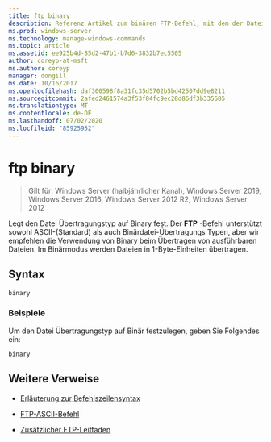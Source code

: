 ```yaml
---
title: ftp binary
description: Referenz Artikel zum binären FTP-Befehl, mit dem der Datei Übertragungstyp auf Binary festgelegt wird.
ms.prod: windows-server
ms.technology: manage-windows-commands
ms.topic: article
ms.assetid: ee925b4d-85d2-47b1-b7d6-3832b7ec5505
author: coreyp-at-msft
ms.author: coreyp
manager: dongill
ms.date: 10/16/2017
ms.openlocfilehash: daf300598f8a31fc35d5702b5bd42507dd9e8211
ms.sourcegitcommit: 2afed2461574a3f53f84fc9ec28d86df3b335685
ms.translationtype: MT
ms.contentlocale: de-DE
ms.lasthandoff: 07/02/2020
ms.locfileid: "85925952"
---
```

# <a name="ftp-binary"></a>ftp binary

> Gilt für: Windows Server (halbjährlicher Kanal), Windows Server 2019, Windows Server 2016, Windows Server 2012 R2, Windows Server 2012

Legt den Datei Übertragungstyp auf Binary fest. Der **FTP** -Befehl unterstützt sowohl ASCII-(Standard) als auch Binärdatei-Übertragungs Typen, aber wir empfehlen die Verwendung von Binary beim Übertragen von ausführbaren Dateien. Im Binärmodus werden Dateien in 1-Byte-Einheiten übertragen.

## <a name="syntax"></a>Syntax

```
binary
```

### <a name="examples"></a>Beispiele

Um den Datei Übertragungstyp auf Binär festzulegen, geben Sie Folgendes ein:

```
binary
```

## <a name="additional-references"></a>Weitere Verweise

- [Erläuterung zur Befehlszeilensyntax](command-line-syntax-key.md)

- [FTP-ASCII-Befehl](ftp-ascii.md)

- [Zusätzlicher FTP-Leitfaden](https://docs.microsoft.com/previous-versions/orphan-topics/ws.10/cc756013(v=ws.10))
